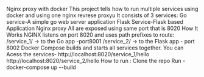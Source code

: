 Nginx proxy with docker 
This project tells how to run multiple services using docker and using one nginx revrese proxyu
It consists of 3 services:
Go service-A simple go web server application
Flask Service-Flask based Application
Nginx proxy 
All are exposed using same port that is 8020
How It Works
NGINX listens on port 8020 and uses path prefixes to route:
/service_1/ → to the Go app -port8001
/service_2/ → to the Flask app - port 8002
Docker Compose builds and starts all services together.
You can Acess the services-
	http://localhost:8020/service_1/hello
  http://localhost:8020/service_2/hello
How to run :
Clone the repo 
Run - docker-compose up --build

